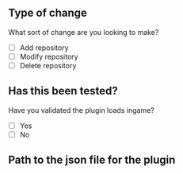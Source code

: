 ## Type of change
What sort of change are you looking to make?

- [ ] Add repository
- [ ] Modify repository
- [ ] Delete repository

## Has this been tested?
Have you validated the plugin loads ingame?

- [ ] Yes
- [ ] No

## Path to the json file for the plugin
